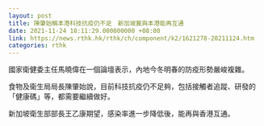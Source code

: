 ```yaml
---
layout: post
title: 陳肇始稱本港科技抗疫仍不足　新加坡冀與本港能再互通
date: 2021-11-24 18:11:29.000000000 +08:00
link: https://news.rthk.hk/rthk/ch/component/k2/1621278-20211124.htm
categories: rthk
---
```


國家衛健委主任馬曉偉在一個論壇表示，內地今冬明春的防疫形勢嚴峻複雜。

食物及衞生局局長陳肇始說，目前科技抗疫仍不足夠，包括接觸者追蹤、研發的「健康碼」等，都需要繼續做好。

新加坡衛生部部長王乙康期望，感染率進一步降低後，能再與香港互通。
